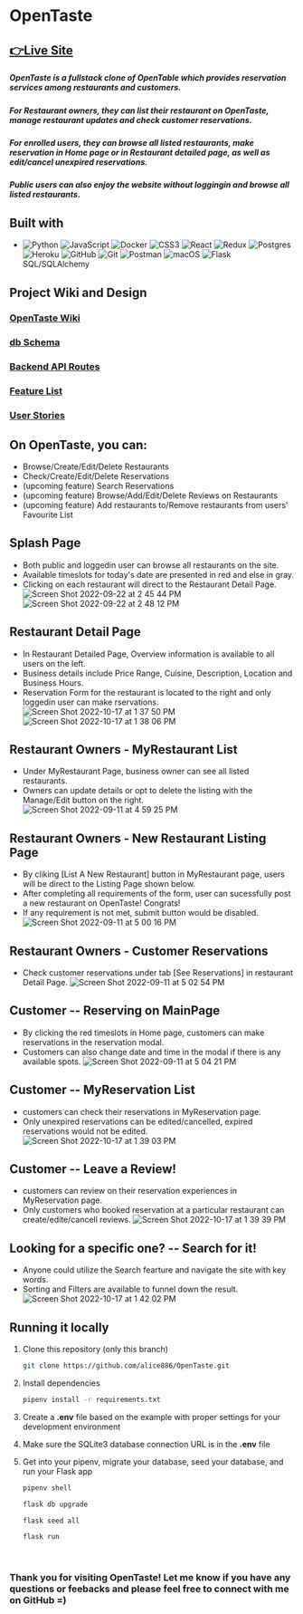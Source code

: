 # OpenTaste

## [👉Live Site](https://opentaste.herokuapp.com/)
##### OpenTaste is a fullstack clone of OpenTable which provides reservation services among restaurants and customers. 
##### For Restaurant owners, they can list their restaurant on OpenTaste, manage restaurant updates and check customer reservations. 
##### For enrolled users, they can browse all listed restaurants, make reservation in Home page or in Restaurant detailed page, as well as edit/cancel unexpired reservations.
##### Public users can also enjoy the website without loggingin and browse all listed restaurants. 

## Built with
* ![Python](https://img.shields.io/badge/python-3670A0?style=for-the-badge&logo=python&logoColor=ffdd54)
 ![JavaScript](https://img.shields.io/badge/javascript-%23323330.svg?style=for-the-badge&logo=javascript&logoColor=%23F7DF1E)
 ![Docker](https://img.shields.io/badge/docker-%230db7ed.svg?style=for-the-badge&logo=docker&logoColor=white)
 ![CSS3](https://img.shields.io/badge/css3-%231572B6.svg?style=for-the-badge&logo=css3&logoColor=white)
 ![React](https://img.shields.io/badge/react-%2320232a.svg?style=for-the-badge&logo=react&logoColor=%2361DAFB)
  ![Redux](https://img.shields.io/badge/redux-%23593d88.svg?style=for-the-badge&logo=redux&logoColor=white)
 ![Postgres](https://img.shields.io/badge/postgres-%23316192.svg?style=for-the-badge&logo=postgresql&logoColor=white)
 ![Heroku](https://img.shields.io/badge/heroku-%23430098.svg?style=for-the-badge&logo=heroku&logoColor=white)
  ![GitHub](https://img.shields.io/badge/github-%23121011.svg?style=for-the-badge&logo=github&logoColor=white)
 ![Git](https://img.shields.io/badge/git-%23F05033.svg?style=for-the-badge&logo=git&logoColor=white)
 ![Postman](https://img.shields.io/badge/Postman-FF6C37?style=for-the-badge&logo=postman&logoColor=white)
 ![macOS](https://img.shields.io/badge/mac%20os-000000?style=for-the-badge&logo=macos&logoColor=F0F0F0)
 ![Flask](https://img.shields.io/badge/flask-%23000.svg?style=for-the-badge&logo=flask&logoColor=white) 
 SQL/SQLAlchemy
 
## Project Wiki and Design
### [OpenTaste Wiki](https://github.com/alice886/OpenTaste/wiki)
### [db Schema](https://github.com/alice886/OpenTaste/wiki/DB-Schema)
### [Backend API Routes](https://github.com/alice886/OpenTaste/wiki/Backend-API-Routes)
### [Feature List](https://github.com/alice886/OpenTaste/wiki/Features-List)
### [User Stories](https://github.com/alice886/OpenTaste/wiki/User-Stories)


## On OpenTaste, you can:
* Browse/Create/Edit/Delete Restaurants
* Check/Create/Edit/Delete Reservations
* (upcoming feature) Search Reservations
* (upcoming feature) Browse/Add/Edit/Delete Reviews on Restaurants
* (upcoming feature) Add restaurants to/Remove restaurants from users' Favourite List

## Splash Page
* Both public and loggedin user can browse all restaurants on the site.
* Available timeslots for today's date are presented in red and else in gray.
* Clicking on each restaurant will direct to the Restaurant Detail Page.
![Screen Shot 2022-09-22 at 2 45 44 PM](https://user-images.githubusercontent.com/93701088/191857227-f68b433d-1519-452a-affc-b4074b6a40be.png)
![Screen Shot 2022-09-22 at 2 48 12 PM](https://user-images.githubusercontent.com/93701088/191857483-ff5333ed-f22d-471d-baa8-162240b21f78.png)



## Restaurant Detail Page
* In Restaurant Detailed Page, Overview information is available to all users on the left.
* Business details include Price Range, Cuisine, Description, Location and Business Hours.
* Reservation Form for the restaurant is located to the right and only loggedin user can make rservations.
![Screen Shot 2022-10-17 at 1 37 50 PM](https://user-images.githubusercontent.com/93701088/196278475-0becc465-3305-4c88-a91a-577ec2ace0c6.png)
![Screen Shot 2022-10-17 at 1 38 06 PM](https://user-images.githubusercontent.com/93701088/196278491-3e0159ef-6206-4502-b8ea-f47534a49b02.png)




## Restaurant Owners - MyRestaurant List
* Under MyRestaurant Page, business owner can see all listed restaurants.
* Owners can update details or opt to delete the listing with the Manage/Edit button on the right.
![Screen Shot 2022-09-11 at 4 59 25 PM](https://user-images.githubusercontent.com/93701088/189554592-003e356a-c345-4159-a396-9c02efb5cfe0.png)

## Restaurant Owners - New Restaurant Listing Page
* By cliking [List A New Restaurant] button in MyRestaurant page, users will be direct to the Listing Page shown below.
* After completing all requirements of the form, user can sucessfully post a new restaurant on OpenTaste! Congrats!
* If any requirement is not met, submit button would be disabled.
![Screen Shot 2022-09-11 at 5 00 16 PM](https://user-images.githubusercontent.com/93701088/189554632-1f6cf396-6912-4635-a22b-db957c5268b0.png)

## Restaurant Owners - Customer Reservations
* Check customer reservations under tab [See Reservations] in restaurant Detail Page.
![Screen Shot 2022-09-11 at 5 02 54 PM](https://user-images.githubusercontent.com/93701088/189554720-9f9822fd-bbef-4836-b9bc-3d2f581955b8.png)

## Customer -- Reserving on MainPage
* By clicking the red timeslots in Home page, customers can make reservations in the reservation modal.
* Customers can also change date and time in the modal if there is any available spots.
![Screen Shot 2022-09-11 at 5 04 21 PM](https://user-images.githubusercontent.com/93701088/189554808-7866b4e4-95a9-4e3b-8a56-84e1a001aa82.png)

## Customer -- MyReservation List
* customers can check their reservations in MyReservation page.
* Only unexpired reservations can be edited/cancelled, expired reservations would not be edited.
![Screen Shot 2022-10-17 at 1 39 03 PM](https://user-images.githubusercontent.com/93701088/196278674-f5b834ca-f86e-4254-a2fe-f5cbe6354cac.png)

## Customer -- Leave a Review!
* customers can review on their reservation experiences in MyReservation page.
* Only customers who booked reservation at a particular restaurant can create/edite/cancell reviews.
![Screen Shot 2022-10-17 at 1 39 39 PM](https://user-images.githubusercontent.com/93701088/196278941-8a3fea81-00f1-4d11-adc0-af0dbefe0ed9.png)

## Looking for a specific one? -- Search for it!
* Anyone could utilize the Search fearture and navigate the site with key words.
* Sorting and Filters are available to funnel down the result.
![Screen Shot 2022-10-17 at 1 42 02 PM](https://user-images.githubusercontent.com/93701088/196279589-f7b35499-7e27-4db2-9897-06c5f74d7346.png)


## Running it locally
1. Clone this repository (only this branch)

   ```bash
   git clone https://github.com/alice886/OpenTaste.git
   ```

2. Install dependencies

      ```bash
      pipenv install -r requirements.txt
      ```

3. Create a **.env** file based on the example with proper settings for your
   development environment
4. Make sure the SQLite3 database connection URL is in the **.env** file

5. Get into your pipenv, migrate your database, seed your database, and run your Flask app

   ```bash
   pipenv shell
   ```

   ```bash
   flask db upgrade
   ```

   ```bash
   flask seed all
   ```

   ```bash
   flask run
   ```

<br>


### Thank you for visiting OpenTaste! Let me know if you have any questions or feebacks and please feel free to connect with me on GitHub =)
